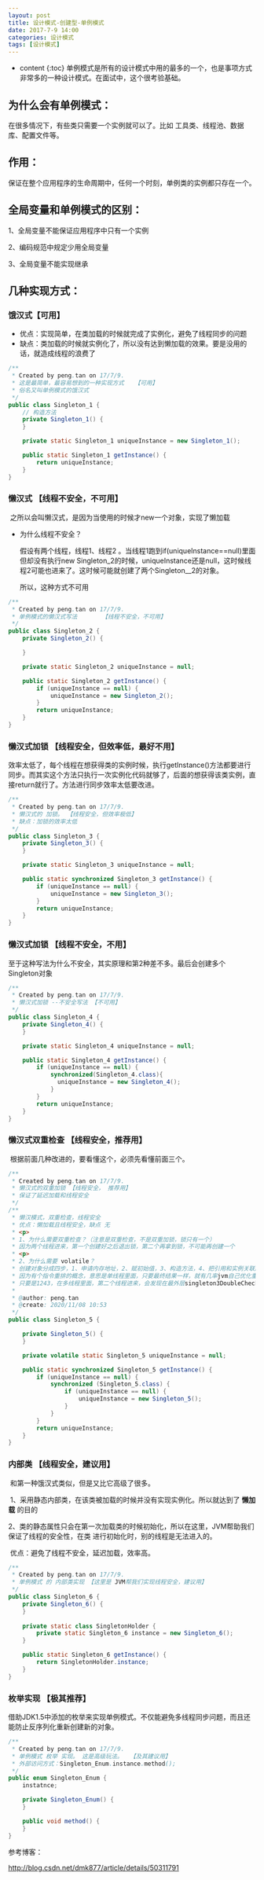 ```yaml
---
layout: post
title: 设计模式-创建型-单例模式
date: 2017-7-9 14:00
categories: 设计模式
tags: [设计模式]
---
```


* content
{:toc}
单例模式是所有的设计模式中用的最多的一个，也是事项方式非常多的一种设计模式。在面试中，这个很考验基础。

## 为什么会有单例模式：

在很多情况下，有些类只需要一个实例就可以了。比如 工具类、线程池、数据库、配置文件等。

## 作用：

保证在整个应用程序的生命周期中，任何一个时刻，单例类的实例都只存在一个。

## 全局变量和单例模式的区别：

1、全局变量不能保证应用程序中只有一个实例

2、编码规范中规定少用全局变量

3、全局变量不能实现继承

## 几种实现方式：

### 饿汉式【可用】

* 优点：实现简单，在类加载的时候就完成了实例化，避免了线程同步的问题
* 缺点：类加载的时候就实例化了，所以没有达到懒加载的效果。要是没用的话，就造成线程的浪费了

```java
/**
 * Created by peng.tan on 17/7/9.
 * 这是最简单，最容易想到的一种实现方式   【可用】
 * 俗名又叫单例模式的饿汉式
 */
public class Singleton_1 {
    // 构造方法
    private Singleton_1() {
    }

    private static Singleton_1 uniqueInstance = new Singleton_1();

    public static Singleton_1 getInstance() {
        return uniqueInstance;
    }
}
```

### 懒汉式 【线程不安全，不可用】

​	之所以会叫懒汉式，是因为当使用的时候才new一个对象，实现了懒加载

* 为什么线程不安全？

  假设有两个线程，线程1、线程2 。当线程1跑到if(uniqueInstance==null)里面但却没有执行new Singleton_2的时候，uniqueInstance还是null，这时候线程2可能也进来了。这时候可能就创建了两个Singleton__2的对象。

  所以，这种方式不可用

```java
/**
 * Created by peng.tan on 17/7/9.
 * 单例模式的懒汉式写法       【线程不安全，不可用】
 */
public class Singleton_2 {
    private Singleton_2() {

    }

    private static Singleton_2 uniqueInstance = null;

    public static Singleton_2 getInstance() {
        if (uniqueInstance == null) {
            uniqueInstance = new Singleton_2();
        }
        return uniqueInstance;
    }
}
```

### 懒汉式加锁 【线程安全，但效率低，最好不用】

效率太低了，每个线程在想获得类的实例时候，执行getInstance()方法都要进行同步。而其实这个方法只执行一次实例化代码就够了，后面的想获得该类实例，直接return就行了。方法进行同步效率太低要改进。

```java
/**
 * Created by peng.tan on 17/7/9.
 * 懒汉式的 加锁。 【线程安全，但效率极低】
 * 缺点：加锁的效率太低
 */
public class Singleton_3 {
    private Singleton_3() {
    }

    private static Singleton_3 uniqueInstance = null;

    public static synchronized Singleton_3 getInstance() {
        if (uniqueInstance == null) {
            uniqueInstance = new Singleton_3();
        }
        return uniqueInstance;
    }
}
```

### 懒汉式加锁 【线程不安全，不用】

至于这种写法为什么不安全，其实原理和第2种差不多。最后会创建多个Singleton对象

```java
/**
 * Created by peng.tan on 17/7/9.
 * 懒汉式加锁 --不安全写法 【不可用】
 */
public class Singleton_4 {
    private Singleton_4() {
    }

    private static Singleton_4 uniqueInstance = null;

    public static Singleton_4 getInstance() {
        if (uniqueInstance == null) {
            synchronized(Singleton_4.class){
              uniqueInstance = new Singleton_4();
            }
        }
        return uniqueInstance;
    }
}
```

### 懒汉式双重检查 【线程安全，推荐用】

​	根据前面几种改进的，要看懂这个，必须先看懂前面三个。

```java
/**
 * Created by peng.tan on 17/7/9.
 * 懒汉式的双重加锁 【线程安全， 推荐用】
 * 保证了延迟加载和线程安全
 */
/**
 * 懒汉模式，双重检查，线程安全
 * 优点：懒加载且线程安全，缺点 无
 * <p>
 * 1、为什么需要双重检查？（注意是双重检查，不是双重加锁，锁只有一个）
 * 因为两个线程进来，第一个创建好之后退出锁，第二个再拿到锁，不可能再创建一个
 * <p>
 * 2、为什么需要 volatile？
 * 创建对象分成四步，1、申请内存地址，2、赋初始值，3、构造方法，4、把引用和实例关联起来
 * 因为有个指令重排的概念，意思是单线程里面，只要最终结果一样，就有几率jvm自己优化重排指令。比如1234会变成1243，
 * 只要是1243，在多线程里面，第二个线程进来，会发现在最外层singleton3DoubleCheck不是null，但是其实构造方法没结束，返回的不是一个完整的单例对象
 *
 * @author: peng.tan
 * @create: 2020/11/08 10:53
 */
public class Singleton_5 {

    private Singleton_5() {
    }

    private volatile static Singleton_5 uniqueInstance = null;

    public static synchronized Singleton_5 getInstance() {
        if (uniqueInstance == null) {
            synchronized (Singleton_5.class) {
                if (uniqueInstance == null) {
                    uniqueInstance = new Singleton_5();
                }
            }
        }
        return uniqueInstance;
    }
}
```

### 内部类 【线程安全，建议用】

​	和第一种饿汉式类似，但是又比它高级了很多。

​	1、采用静态内部类，在该类被加载的时候并没有实现实例化。所以就达到了 **懒加载** 的目的

​	2、类的静态属性只会在第一次加载类的时候初始化，所以在这里，JVM帮助我们保证了线程的安全性，在类			进行初始化时，别的线程是无法进入的。

​	优点：避免了线程不安全，延迟加载，效率高。

```java
/**
 * Created by peng.tan on 17/7/9.
 * 单例模式 的 内部类实现 【这里是 JVM帮我们实现线程安全，建议用】
 */
public class Singleton_6 {
    private Singleton_6() {
    }
    
    private static class SingletonHolder {
        private static Singleton_6 instance = new Singleton_6();
    }

    public static Singleton_6 getInstance() {
        return SingletonHolder.instance;
    }
}
```

### 枚举实现 【极其推荐】

​	借助JDK1.5中添加的枚举来实现单例模式。不仅能避免多线程同步问题，而且还能防止反序列化重新创建新的对象。

```java
/**
 * Created by peng.tan on 17/7/9.
 * 单例模式 枚举 实现。 这是高级玩法。  【及其建议用】
 * 外部访问方式：Singleton_Enum.instance.method(); 
 */
public enum Singleton_Enum {
    instatnce;

    private Singleton_Enum() {
    }

    public void method() {
    }
}
```



参考博客：

<http://blog.csdn.net/dmk877/article/details/50311791>